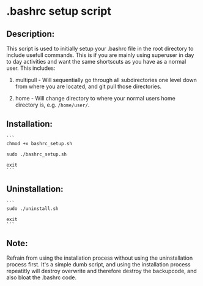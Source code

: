 # .bashrc setup script

## Description:

This script is used to initially setup your .bashrc file in the root directory to include usefull commands.
This is if you are mainly using superuser in day to day activities and want the same shortscuts as you have as a normal user. 
This includes: 
1. multipull - Will sequentially go through all subdirectories one level down from where you are located, and git pull those directories.

2. home - Will change directory to where your normal users home directory is, e.g. `/home/user/`.


## Installation:
	```
	chmod +x bashrc_setup.sh

	sudo ./bashrc_setup.sh
	
	exit
	```

## Uninstallation:
	```
	sudo ./uninstall.sh

	exit
	```

## Note:

Refrain from using the installation process without using the uninstallation process first. It's a simple dumb script, and using the installation process repeatitly will destroy overwrite and therefore destroy the backupcode, and also bloat the .bashrc code.
